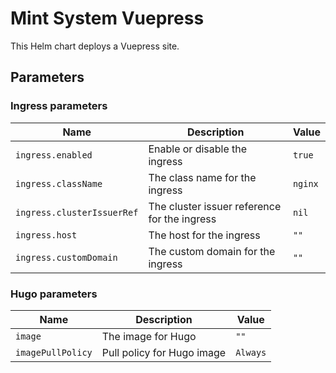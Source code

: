 # Mint System Vuepress

This Helm chart deploys a Vuepress site.

## Parameters

### Ingress parameters

| Name                       | Description                                  | Value   |
| -------------------------- | -------------------------------------------- | ------- |
| `ingress.enabled`          | Enable or disable the ingress                | `true`  |
| `ingress.className`        | The class name for the ingress               | `nginx` |
| `ingress.clusterIssuerRef` | The cluster issuer reference for the ingress | `nil`   |
| `ingress.host`             | The host for the ingress                     | `""`    |
| `ingress.customDomain`     | The custom domain for the ingress            | `""`    |

### Hugo parameters

| Name              | Description                | Value    |
| ----------------- | -------------------------- | -------- |
| `image`           | The image for Hugo         | `""`     |
| `imagePullPolicy` | Pull policy for Hugo image | `Always` |

